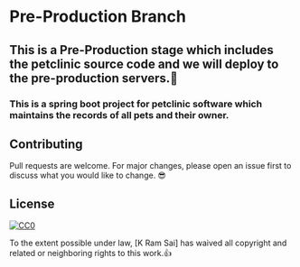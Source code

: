 # Pre-Production Branch
## This is a Pre-Production stage which includes the petclinic source code and we will deploy to the pre-production servers.:punch:
### This is a spring boot project for petclinic software which maintains the records of all pets and their owner.

## Contributing
Pull requests are welcome. For major changes, please open an issue first to discuss what you would like to change. :sunglasses:

## License

[![CC0](https://licensebuttons.net/p/zero/1.0/88x31.png)](https://creativecommons.org/publicdomain/zero/1.0/)

To the extent possible under law, [K Ram Sai] has waived all copyright and related or neighboring rights to this work.:thumbsup:
